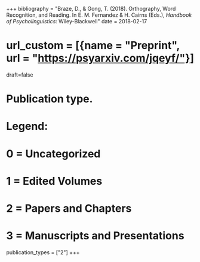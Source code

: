 +++
bibliography = "Braze, D., & Gong, T. (2018). Orthography, Word Recognition, and Reading. In E. M. Fernandez & H. Cairns (Eds.), *Handbook of Psycholinguistics*: Wiley-Blackwell"
date = 2018-02-17
# url_custom = [{name = "Preprint", url = "https://psyarxiv.com/jqeyf/"}]
draft=false
# Publication type.
# Legend:
# 0 = Uncategorized
# 1 = Edited Volumes
# 2 = Papers and Chapters
# 3 = Manuscripts and Presentations
publication_types = ["2"]
+++

